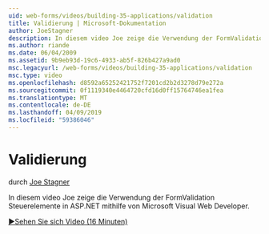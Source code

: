 ```yaml
---
uid: web-forms/videos/building-35-applications/validation
title: Validierung | Microsoft-Dokumentation
author: JoeStagner
description: In diesem video Joe zeige die Verwendung der FormValidation Steuerelemente in ASP.NET mithilfe von Microsoft Visual Web Developer.
ms.author: riande
ms.date: 06/04/2009
ms.assetid: 9b9eb93d-19c6-4933-ab5f-826b427a9ad0
msc.legacyurl: /web-forms/videos/building-35-applications/validation
msc.type: video
ms.openlocfilehash: d8592a65252421752f7201cd2b2d3278d79e272a
ms.sourcegitcommit: 0f1119340e4464720cfd16d0ff15764746ea1fea
ms.translationtype: MT
ms.contentlocale: de-DE
ms.lasthandoff: 04/09/2019
ms.locfileid: "59386046"
---
```

# <a name="validation"></a>Validierung

durch [Joe Stagner](https://github.com/JoeStagner)

In diesem video Joe zeige die Verwendung der FormValidation Steuerelemente in ASP.NET mithilfe von Microsoft Visual Web Developer.

[&#9654;Sehen Sie sich Video (16 Minuten)](https://channel9.msdn.com/Blogs/ASP-NET-Site-Videos/validation)
